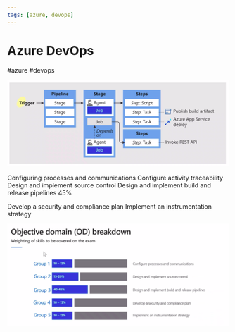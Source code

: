 ```yaml
---
tags: [azure, devops]
---
```

# Azure DevOps
#azure #devops



![Pasted image 20221210223636](Attachments/Pasted%20image%2020221210223636.png)

Configuring processes and communications
	Configure activity traceability 
Design and implement source control
Design and implement build and release pipelines 45%

	
Develop a security and compliance plan
Implement an instrumentation strategy

![Pasted image 20221210213337](Attachments/Pasted%20image%2020221210213337.png)